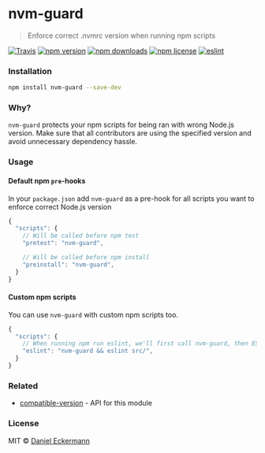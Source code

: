 # nvm-guard
> Enforce correct .nvmrc version when running npm scripts

[![Travis](https://img.shields.io/travis/ecrmnn/nvm-guard.svg?style=flat-square)](https://travis-ci.org/ecrmnn/nvm-guard.svg?branch=master)
[![npm version](https://img.shields.io/npm/v/nvm-guard.svg?style=flat-square)](http://badge.fury.io/js/nvm-guard)
[![npm downloads](https://img.shields.io/npm/dm/nvm-guard.svg?style=flat-square)](http://badge.fury.io/js/nvm-guard)
[![npm license](https://img.shields.io/npm/l/nvm-guard.svg?style=flat-square)](http://badge.fury.io/js/nvm-guard)
[![eslint](https://img.shields.io/badge/code_style-airbnb-blue.svg?style=flat-square)](https://github.com/airbnb/javascript)

### Installation
```bash
npm install nvm-guard --save-dev
```

### Why?
`nvm-guard` protects your npm scripts for being ran with wrong Node.js version.
Make sure that all contributors are using the specified version and avoid unnecessary dependency hassle.

### Usage
#### Default npm `pre`-hooks
In your `package.json` add `nvm-guard` as a pre-hook for all scripts you want to enforce correct Node.js version
```javascript
{
  "scripts": {
    // Will be called before npm test
    "pretest": "nvm-guard",

    // Will be called before npm install
    "preinstall": "nvm-guard",
  }
}
```

#### Custom npm scripts
You can use `nvm-guard` with custom npm scripts too.
```javascript
{
  "scripts": {
    // When running npm run eslint, we'll first call nvm-guard, then ESLint
    "eslint": "nvm-guard && eslint src/",
  }
}
```

### Related
- [compatible-version](https://github.com/ecrmnn/compatible-version) - API for this module

### License
MIT © [Daniel Eckermann](http://danieleckermann.com)